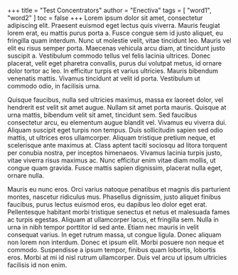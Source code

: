 +++
title = "Test Concentrators"
author = "Enectiva"
tags = [
    "word1",
    "word2"
]
toc = false
+++
Lorem ipsum dolor sit amet, consectetur adipiscing elit. Praesent euismod eget lectus quis viverra. Mauris feugiat lorem erat, eu mattis purus porta a. Fusce congue sem id justo aliquet, eu fringilla quam interdum. Nunc ut molestie velit, vitae tincidunt leo. Mauris vel elit eu risus semper porta. Maecenas vehicula arcu diam, at tincidunt justo suscipit a. Vestibulum commodo tellus vel felis lacinia ultrices. Donec placerat, velit eget pharetra convallis, purus dui volutpat metus, id ornare dolor tortor ac leo. In efficitur turpis et varius ultricies. Mauris bibendum venenatis mattis. Vivamus tincidunt at velit id porta. Vestibulum ut commodo odio, in facilisis urna.

Quisque faucibus, nulla sed ultricies maximus, massa ex laoreet dolor, vel hendrerit est velit sit amet augue. Nullam sit amet porta mauris. Quisque at urna mattis, bibendum velit sit amet, tincidunt sem. Sed faucibus consectetur arcu, eu elementum augue blandit vel. Vivamus eu viverra dui. Aliquam suscipit eget turpis non tempus. Duis sollicitudin sapien sed odio mattis, ut ultrices eros ullamcorper. Aliquam tristique pretium neque, et scelerisque ante maximus at. Class aptent taciti sociosqu ad litora torquent per conubia nostra, per inceptos himenaeos. Vivamus lacinia turpis justo, vitae viverra risus maximus ac. Nunc efficitur enim vitae diam mollis, ut congue quam gravida. Fusce mattis sapien dignissim, placerat nulla eget, ornare nulla.

Mauris eu nunc eros. Orci varius natoque penatibus et magnis dis parturient montes, nascetur ridiculus mus. Phasellus dignissim, justo aliquet finibus faucibus, purus lectus euismod eros, eu dapibus leo dolor eget erat. Pellentesque habitant morbi tristique senectus et netus et malesuada fames ac turpis egestas. Aliquam at ullamcorper lacus, et fringilla sem. Nulla in urna in nibh tempor porttitor id sed ante. Etiam nec mauris in velit consequat varius. In eget rutrum massa, ut congue ligula. Donec aliquam non lorem non interdum. Donec et ipsum elit. Morbi posuere non neque et commodo. Suspendisse a ipsum tempor, finibus quam lobortis, lobortis eros. Morbi at mi id nisl rutrum ullamcorper. Duis vel arcu ut ipsum ultricies facilisis id non enim.